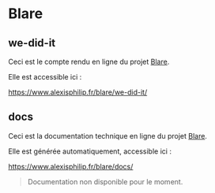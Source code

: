 # Blare

## we-did-it

Ceci est le compte rendu en ligne du projet [Blare](https://gitlab.com/alexis-philip/blare).

Elle est accessible ici :

https://www.alexisphilip.fr/blare/we-did-it/

## docs

Ceci est la documentation technique en ligne du projet [Blare](https://gitlab.com/alexis-philip/blare).

Elle est générée automatiquement, accessible ici :

https://www.alexisphilip.fr/blare/docs/

> Documentation non disponible pour le moment.